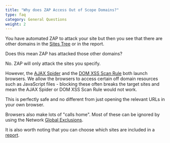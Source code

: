 ```yaml
---
title: "Why does ZAP Access Out of Scope Domains?"
type: faq
category: General Questions
weight: 2
---
```


You have automated ZAP to attack your site but then you see that there are other domains
in the [Sites Tree](/docs/desktop/start/features/sitestree/) or in the report.

Does this mean ZAP has attacked those other domains?

No. ZAP will only attack the sites you specify.

However, the [AJAX Spider](/docs/desktop/addons/ajax-spider/) and the 
[DOM XSS Scan Rule](/docs/desktop/addons/dom-xss-active-scan-rule/) both launch browsers.
We allow the browsers to access certain off domain resources such as JavaScript files - blocking these
often breaks the target sites and mean the AJAX Spider or DOM XSS Scan Rule would not work.

This is perfectly safe and no different from just opening the relevant URLs in your own browser.

Browsers also make lots of "calls home". Most of these can be ignored by using the Network
[Global Exclusions](/docs/desktop/addons/network/options/globalexclusions/).

It is also worth noting that you can choose which sites are included in a [report](/docs/desktop/addons/report-generation/#sites).